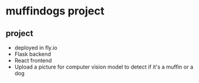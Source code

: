 # muffindogs project

## project

* deployed in fly.io
* Flask backend
* React frontend
* Upload a picture for computer vision model to detect if it's a muffin or a dog

